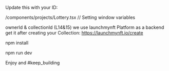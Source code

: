 Update this with your ID:

/components/projects/Lottery.tsx
// Setting window variables

ownerId & collectionId (L14&15)
we use launchmynft Platform as a backend
get it after creating your Collection: https://launchmynft.io/create 


npm install

npm run dev

Enjoy and #keep_building
